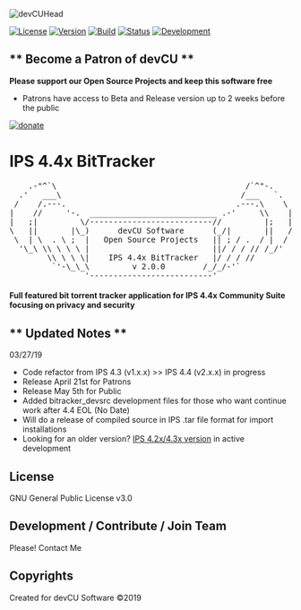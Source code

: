 ![devCUHead](https://www.devcu.net/mediasrc/githubhead_2.gif?V=1.4)

[![License](https://img.shields.io/badge/License-GNUv3-blue.svg)](https://github.com/GaalexxC/IPS-4.4-BitTracker/blob/master/LICENSE) [![Version](https://img.shields.io/badge/Version-2.0.0-blue.svg)](https://www.devcu.com/forums/devcu-tracker/)
    [![Build](https://img.shields.io/badge/Build-Beta-lightgrey.svg)](https://www.devcu.com/forums/devcu-tracker/)
    [![Status](https://img.shields.io/badge/Status-Green-green.svg)](https://www.devcu.com/forums/devcu-tracker/)
    [![Development](https://img.shields.io/badge/Development-Active-blue.svg)](https://www.devcu.com/forums/devcu-tracker/)


## ** Become a Patron of devCU **
	
**Please support our Open Source Projects and keep this software free**

- Patrons have access to Beta and Release version up to 2 weeks before the public

[![donate](https://www.devcu.net/mediasrc/become_a_patron_button.png)](https://www.patreon.com/devcu/)

    
# IPS 4.4x BitTracker

<pre>
    .-"^`\                                        /`^"-.
  .'   ___\                                      /___   `.
 /    /.---.                                    .---.\    \
|    //     '-.  ___________________________ .-'     \\    |
|   ;|         \/--------------------------//         |;   |
\   ||       |\_)      devCU Software      (_/|       ||   /
 \  | \  . \ ;  |   Open Source Projects   || ; / .  / |  /
  '\_\ \\ \ \ \ |                          ||/ / / // /_/'
        \\ \ \ \|    IPS 4.4x BitTracker   |/ / / //
         `'-\_\_\         v 2.0.0        /_/_/-'`
                '--------------------------'
</pre>


#### Full featured bit torrent tracker application for IPS 4.4x Community Suite focusing on privacy and security

## ** Updated Notes **

03/27/19

- Code refactor from IPS 4.3 (v1.x.x) >> IPS 4.4 (v2.x.x) in progress
- Release April 21st for Patrons
- Release May 5th for Public
- Added bitracker_devsrc development files for those who want continue work after 4.4 EOL (No Date)
- Will do a release of compiled source in IPS .tar file format for import installations
- Looking for an older version? [IPS 4.2x/4.3x version](https://github.com/GaalexxC/IPS-4.3-BitTracker) in active development


## License

GNU General Public License v3.0

## Development / Contribute / Join Team

Please! Contact Me

## Copyrights

Created for devCU Software ©2019